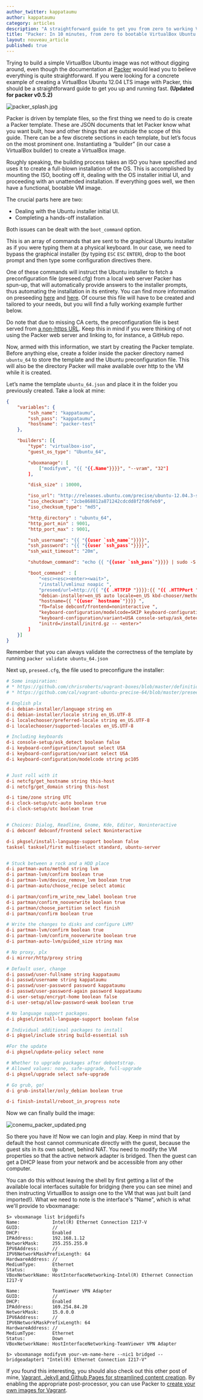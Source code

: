 ```yaml
---
author_twitter: kappataumu
author: kappataumu
category: articles
description: "A straightforward guide to get you from zero to working VirtualBox Ubuntu 12.04 LTS virtual machine image. In under 10 minutes and with minimal fuss."
title: "Packer: In 10 minutes, from zero to bootable VirtualBox Ubuntu 12.04"
layout: nouveau_article
published: true
---
```


Trying to build a simple VirtualBox Ubuntu image was not without digging around, even though the documentation at [Packer](http://www.packer.io) would lead you to believe everything is quite straightforward. If you were looking for a concrete example of creating a VirtualBox Ubuntu 12.04 LTS image with Packer, this should be a straightforward guide to get you up and running fast. **(Updated for packer v0.5.2)**

![packer_splash.jpg](/uploads/packer_splash.jpg)

Packer is driven by template files, so the first thing we need to do is create a Packer template. These are JSON documents that let Packer know what you want built, how and other things that are outside the scope of this guide. There can be a few discrete sections in each template, but let’s focus on the most prominent one. Instantiating a “builder” (in our case a VirtualBox builder) to create a VirtualBox image.

Roughly speaking, the building process takes an ISO you have specified and uses it to create a full-blown installation of the OS. This is accomplished by mounting the ISO, booting off it, dealing with the OS installer initial UI, and proceeding with an unattended installation. If everything goes well, we then have a functional, bootable VM image.

The crucial parts here are two:

* Dealing with the Ubuntu installer initial UI.
* Completing a hands-off installation.

Both issues can be dealt with the `boot_command` option.

This is an array of commands that are sent to the graphical Ubuntu installer as if you were typing them at a physical keyboard. In our case, we need to bypass the graphical installer (by typing `ESC` `ESC` `ENTER`), drop to the boot prompt and then type some configuration directives there.

One of these commands will instruct the Ubuntu installer to fetch a preconfiguration file (preseed.cfg) from a local web server Packer has spun-up, that will automatically provide answers to the installer prompts, thus automating the installation in its entirety. You can find more information on preseeding [here](https://help.ubuntu.com/community/InstallCDCustomization) and [here](https://help.ubuntu.com/12.04/installation-guide/i386/appendix-preseed.html). Of course this file will have to be created and tailored to your needs, but you will find a fully working example further below.

Do note that due to missing CA certs, the preconfiguration file is best served from [a non-https URL](https://groups.google.com/forum/#!msg/packer-tool/rUPi8fhGjhY/ZjuVd4QBKX0J). Keep this in mind if you were thinking of not using the Packer web server and linking to, for instance, a GitHub repo.

Now, armed with this information, we start by creating the Packer template. Before anything else, create a folder inside the packer directory named `ubuntu_64` to store the template and the Ubuntu preconfiguration file. This will also be the directory Packer will make available over http to the VM while it is created.

Let’s name the template `ubuntu_64.json` and place it in the folder you previously created. Take a look at mine:

```json
{
    "variables": {
        "ssh_name": "kappataumu",
        "ssh_pass": "kappataumu",
        "hostname": "packer-test"
    },

    "builders": [{
        "type": "virtualbox-iso",
        "guest_os_type": "Ubuntu_64",

        "vboxmanage": [
            ["modifyvm", "{{ "{{.Name"}}}}", "--vram", "32"]
        ],

        "disk_size" : 10000,

        "iso_url": "http://releases.ubuntu.com/precise/ubuntu-12.04.3-server-amd64.iso",
        "iso_checksum": "2cbe868812a871242cdcdd8f2fd6feb9",
        "iso_checksum_type": "md5",

        "http_directory" : "ubuntu_64",
        "http_port_min" : 9001,
        "http_port_max" : 9001,

        "ssh_username": "{{ "{{user `ssh_name`"}}}}",
        "ssh_password": "{{ "{{user `ssh_pass`"}}}}",
        "ssh_wait_timeout": "20m",

        "shutdown_command": "echo {{ "{{user `ssh_pass`"}}}} | sudo -S shutdown -P now",

        "boot_command" : [
            "<esc><esc><enter><wait>",
            "/install/vmlinuz noapic ",
            "preseed/url=http://{{ "{{ .HTTPIP "}}}}:{{ "{{ .HTTPPort "}}}}/preseed.cfg ",
            "debian-installer=en_US auto locale=en_US kbd-chooser/method=us ",
            "hostname={{ "{{user `hostname`"}}}} ",
            "fb=false debconf/frontend=noninteractive ",
            "keyboard-configuration/modelcode=SKIP keyboard-configuration/layout=USA ",
            "keyboard-configuration/variant=USA console-setup/ask_detect=false ",
            "initrd=/install/initrd.gz -- <enter>"
        ]
    }]
}
```

Remember that you can always validate the correctness of the template by running `packer validate ubuntu_64.json`

Next up, `preseed.cfg`, the file used to preconfigure the installer:

```cfg
# Some inspiration:
# * https://github.com/chrisroberts/vagrant-boxes/blob/master/definitions/precise-64/preseed.cfg
# * https://github.com/cal/vagrant-ubuntu-precise-64/blob/master/preseed.cfg

# English plx
d-i debian-installer/language string en
d-i debian-installer/locale string en_US.UTF-8
d-i localechooser/preferred-locale string en_US.UTF-8
d-i localechooser/supported-locales en_US.UTF-8

# Including keyboards
d-i console-setup/ask_detect boolean false
d-i keyboard-configuration/layout select USA
d-i keyboard-configuration/variant select USA
d-i keyboard-configuration/modelcode string pc105


# Just roll with it
d-i netcfg/get_hostname string this-host
d-i netcfg/get_domain string this-host

d-i time/zone string UTC
d-i clock-setup/utc-auto boolean true
d-i clock-setup/utc boolean true


# Choices: Dialog, Readline, Gnome, Kde, Editor, Noninteractive
d-i debconf debconf/frontend select Noninteractive

d-i pkgsel/install-language-support boolean false
tasksel tasksel/first multiselect standard, ubuntu-server


# Stuck between a rock and a HDD place
d-i partman-auto/method string lvm
d-i partman-lvm/confirm boolean true
d-i partman-lvm/device_remove_lvm boolean true
d-i partman-auto/choose_recipe select atomic

d-i partman/confirm_write_new_label boolean true
d-i partman/confirm_nooverwrite boolean true
d-i partman/choose_partition select finish
d-i partman/confirm boolean true

# Write the changes to disks and configure LVM?
d-i partman-lvm/confirm boolean true
d-i partman-lvm/confirm_nooverwrite boolean true
d-i partman-auto-lvm/guided_size string max

# No proxy, plx
d-i mirror/http/proxy string

# Default user, change
d-i passwd/user-fullname string kappataumu
d-i passwd/username string kappataumu
d-i passwd/user-password password kappataumu
d-i passwd/user-password-again password kappataumu
d-i user-setup/encrypt-home boolean false
d-i user-setup/allow-password-weak boolean true

# No language support packages.
d-i	pkgsel/install-language-support boolean false

# Individual additional packages to install
d-i pkgsel/include string build-essential ssh

#For the update
d-i pkgsel/update-policy select none

# Whether to upgrade packages after debootstrap.
# Allowed values: none, safe-upgrade, full-upgrade
d-i pkgsel/upgrade select safe-upgrade

# Go grub, go!
d-i grub-installer/only_debian boolean true

d-i finish-install/reboot_in_progress note

```

Now we can finally build the image:

![conemu_packer_updated.png](/uploads/conemu_packer_updated.png)

So there you have it! Now we can login and play. Keep in mind that by default the host cannot communicate directly with the guest, because the guest sits in its own subnet, behind NAT. You need to modify the VM properties so that the active network adapter is bridged. Then the guest can get a DHCP lease from your network and be accessible from any other computer.

You can do this without leaving the shell by first getting a list of the available local interfaces suitable for bridging (here you can see mine) and then instructing VirtualBox to assign one to the VM that was just built (and imported!). What we need to note is the interface's "Name", which is what we'll provide to vboxmanage:

```
$> vboxmanage list bridgedifs
Name:            Intel(R) Ethernet Connection I217-V
GUID:            //
DHCP:            Enabled
IPAddress:       192.168.1.12
NetworkMask:     255.255.255.0
IPV6Address:     //
IPV6NetworkMaskPrefixLength: 64
HardwareAddress: //
MediumType:      Ethernet
Status:          Up
VBoxNetworkName: HostInterfaceNetworking-Intel(R) Ethernet Connection I217-V

Name:            TeamViewer VPN Adapter
GUID:            //
DHCP:            Enabled
IPAddress:       169.254.84.20
NetworkMask:     15.0.0.0
IPV6Address:     //
IPV6NetworkMaskPrefixLength: 64
HardwareAddress: //
MediumType:      Ethernet
Status:          Down
VBoxNetworkName: HostInterfaceNetworking-TeamViewer VPN Adapter

$> vboxmanage modifyvm your-vm-name-here --nic1 bridged --bridgeadapter1 "Intel(R) Ethernet Connection I217-V"
```

If you found this interesting, you should also check out this other post of mine, [Vagrant, Jekyll and Github Pages for streamlined content creation](http://kappataumu.com/articles/vagrant-jekyll-github-pages-streamlined-content-creation.html). By enabling the appropriate post-processor, you can use Packer to [create your own images for Vagrant](https://www.packer.io/intro/getting-started/vagrant.html).

